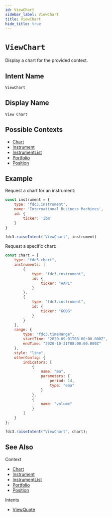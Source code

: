 ```yaml
---
id: ViewChart
sidebar_label: ViewChart
title: ViewChart
hide_title: true
---
```

# `ViewChart`

Display a chart for the provided context.

## Intent Name

`ViewChart`

## Display Name

`View Chart`

## Possible Contexts

- [Chart](../../context/ref/Chart)
- [Instrument](../../context/ref/Instrument)
- [InstrumentList](../../context/ref/InstrumentList)
- [Portfolio](../../context/ref/Portfolio)
- [Position](../../context/ref/Position)

## Example

Request a chart for an instrument:

```js
const instrument = {
    type: 'fdc3.instrument',
    name: 'International Business Machines',
    id: {
        ticker: 'ibm'
    }
}

fdc3.raiseIntent('ViewChart', instrument)
```

Request a specific chart:

```js
const chart = {
    type: "fdc3.chart",
    instruments: [
        {
            type: "fdc3.instrument",
            id: {
                ticker: "AAPL"
            }
        },
        {
            type: "fdc3.instrument",
            id: {
                ticker: "GOOG"
            }
        }
    ],
    range: {
        type: "fdc3.timeRange",
        startTime: "2020-09-01T08:00:00.000Z",
        endTime: "2020-10-31T08:00:00.000Z"
    },
    style: "line",
    otherConfig: {
        indicators: [
            {
                name: "ma",
                parameters: {
                    period: 14,
                    type: "ema"
                }
            },
            {
                name: "volume"
            }
        ]
    }
};

fdc3.raiseIntent("ViewChart", chart);
```

## See Also

Context

- [Chart](../../context/ref/Chart)
- [Instrument](../../context/ref/Instrument)
- [InstrumentList](../../context/ref/InstrumentList)
- [Portfolio](../../context/ref/Portfolio)
- [Position](../../context/ref/Position)

Intents

- [ViewQuote](ViewQuote)
